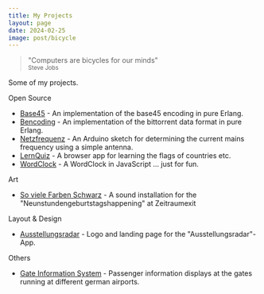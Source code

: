 ```yaml
---
title: My Projects
layout: page
date: 2024-02-25
image: post/bicycle
---
```

<blockquote cite="https://www.youtube.com/watch?v=ob_GX50Za6c">
  "Computers are bicycles for our minds"<br>
  <small>Steve Jobs</small>
</blockquote>

Some of my projects.

Open Source
                          
* [Base45](/projects/base45.html) - An implementation of the base45 encoding in pure Erlang. 
* [Bencoding](/projects/bencoding.html) - An implementation of the bittorrent data format in pure Erlang. 
* [Netzfrequenz](/netzfrequenz) - An Arduino sketch for determining the current mains frequency using a simple antenna.
* [LernQuiz](/projects/lernquiz.html) - A browser app for learning the flags of countries etc.
* [WordClock](/wordclock-demo/src/web/) - A WordClock in JavaScript ... just for fun.                               
          
Art

* [So viele Farben Schwarz](projects/so-viele-farben-schwarz.html) - A sound installation for the "Neunstundengeburtstagshappening" at Zeitraumexit

Layout & Design

* [Ausstellungsradar](projects/ausstellungsradar.html) - Logo and landing page for the "Ausstellungsradar"-App.

Others

* [Gate Information System](projects/gate-information-system.html) -
  Passenger information displays at the gates running at different german airports.
